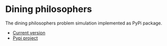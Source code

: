 # Dining philosophers

The dining philosophers problem simulation implemented as PyPi package.
- [Current version](https://github.com/mldxo/dining-philosophers)
- [Pypi project](https://pypi.org/project/dining-philosophers)
  
